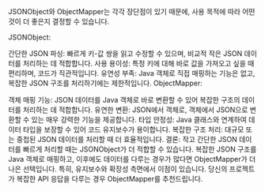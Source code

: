 
JSONObject와 ObjectMapper는 각각 장단점이 있기 때문에, 사용 목적에 따라 어떤 것이 더 좋은지 결정할 수 있습니다.

JSONObject:

간단한 JSON 파싱: 빠르게 키-값 쌍을 읽고 수정할 수 있으며, 비교적 작은 JSON 데이터를 처리하는 데 적합합니다.
사용 용이성: 특정 키에 대해 바로 값을 가져오고 싶을 때 편리하며, 코드가 직관적입니다.
유연성 부족: Java 객체로 직접 매핑하는 기능은 없고, 복잡한 JSON 구조를 처리하기에는 제한적입니다.
ObjectMapper:

객체 매핑 기능: JSON 데이터를 Java 객체로 바로 변환할 수 있어 복잡한 구조의 데이터를 처리하는 데 적합합니다.
유연한 변환: JSON에서 객체로, 객체에서 JSON으로 변환할 수 있는 매우 강력한 기능을 제공합니다.
타입 안정성: Java 클래스와 연계하여 데이터 타입을 보장할 수 있어 코드 유지보수가 용이합니다.
복잡한 구조 처리: 대규모 또는 중첩된 JSON 데이터를 처리할 때 더 효율적입니다.
결론:
작고 간단한 JSON 데이터를 빠르게 처리할 때는 JSONObject가 더 적합할 수 있습니다.
복잡한 JSON 구조를 Java 객체로 매핑하고, 이후에도 데이터를 다루는 경우가 많다면 ObjectMapper가 더 나은 선택입니다. 특히, 유지보수와 확장성 측면에서 이점이 있습니다.
당신의 프로젝트가 복잡한 API 응답을 다루는 경우 ObjectMapper를 추천드립니다.






